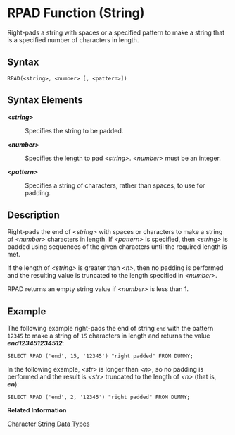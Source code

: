 <!-- loio20e6be627519101487989fa5c2fceccd -->

# RPAD Function \(String\)

Right-pads a string with spaces or a specified pattern to make a string that is a specified number of characters in length.



<a name="loio20e6be627519101487989fa5c2fceccd__sql_function_rpad_1sql_function_rpad_syntax"/>

## Syntax

```
RPAD(<string>, <number> [, <pattern>])
```



## Syntax Elements


<dl>
<dt><b>

*<string\>*

</b></dt>
<dd>

Specifies the string to be padded.



</dd><dt><b>

*<number\>*

</b></dt>
<dd>

Specifies the length to pad *<string\>*. *<number\>* must be an integer.



</dd><dt><b>

*<pattern\>*

</b></dt>
<dd>

Specifies a string of characters, rather than spaces, to use for padding.



</dd>
</dl>



<a name="loio20e6be627519101487989fa5c2fceccd__sql_function_rpad_1sql_function_rpad_description"/>

## Description

Right-pads the end of *<string\>* with spaces or characters to make a string of *<number\>* characters in length. If *<pattern\>* is specified, then *<string\>* is padded using sequences of the given characters until the required length is met.

If the length of *<string\>* is greater than *<n\>*, then no padding is performed and the resulting value is truncated to the length specified in *<number\>*.

RPAD returns an empty string value if *<number\>* is less than 1.



<a name="loio20e6be627519101487989fa5c2fceccd__sql_function_rpad_1sql_function_rpad_examples"/>

## Example

The following example right-pads the end of string `end` with the pattern `12345` to make a string of `15` characters in length and returns the value ***end123451234512***:

```
SELECT RPAD ('end', 15, '12345') "right padded" FROM DUMMY;
```

In the following example, *<str\>* is longer than *<n\>*, so no padding is performed and the result is *<str\>* truncated to the length of *<n\>* \(that is, ***en***\):

```
SELECT RPAD ('end', 2, '12345') "right padded" FROM DUMMY;
```

**Related Information**  


[Character String Data Types](../character-string-data-types-a33f788.md "Character string data types are used to store values that contain character strings.")

